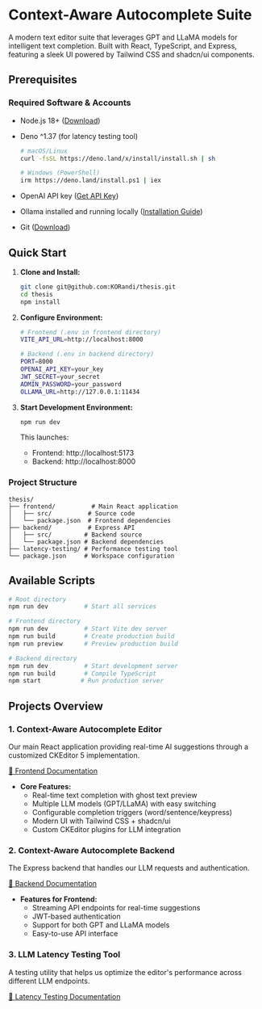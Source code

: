 # Context-Aware Autocomplete Suite

A modern text editor suite that leverages GPT and LLaMA models for intelligent text completion. Built with React, TypeScript, and Express, featuring a sleek UI powered by Tailwind CSS and shadcn/ui components.

## Prerequisites

### Required Software & Accounts

- Node.js 18+ ([Download](https://nodejs.org/))
- Deno ^1.37 (for latency testing tool)

  ```bash
  # macOS/Linux
  curl -fsSL https://deno.land/x/install/install.sh | sh

  # Windows (PowerShell)
  irm https://deno.land/install.ps1 | iex
  ```

- OpenAI API key ([Get API Key](https://platform.openai.com/api-keys))
- Ollama installed and running locally ([Installation Guide](https://ollama.ai/download))
- Git ([Download](https://git-scm.com/downloads))

## Quick Start

1. **Clone and Install:**

   ```bash
   git clone git@github.com:KORandi/thesis.git
   cd thesis
   npm install
   ```

2. **Configure Environment:**

   ```bash
   # Frontend (.env in frontend directory)
   VITE_API_URL=http://localhost:8000

   # Backend (.env in backend directory)
   PORT=8000
   OPENAI_API_KEY=your_key
   JWT_SECRET=your_secret
   ADMIN_PASSWORD=your_password
   OLLAMA_URL=http://127.0.0.1:11434
   ```

3. **Start Development Environment:**
   ```bash
   npm run dev
   ```
   This launches:
   - Frontend: http://localhost:5173
   - Backend: http://localhost:8000

### Project Structure

```
thesis/
├── frontend/          # Main React application
│   ├── src/          # Source code
│   └── package.json  # Frontend dependencies
├── backend/          # Express API
│   ├── src/         # Backend source
│   └── package.json # Backend dependencies
├── latency-testing/ # Performance testing tool
└── package.json     # Workspace configuration
```

## Available Scripts

```bash
# Root directory
npm run dev          # Start all services

# Frontend directory
npm run dev          # Start Vite dev server
npm run build        # Create production build
npm run preview      # Preview production build

# Backend directory
npm run dev          # Start development server
npm run build        # Compile TypeScript
npm start           # Run production server
```

## Projects Overview

### 1. Context-Aware Autocomplete Editor

Our main React application providing real-time AI suggestions through a customized CKEditor 5 implementation.

[📖 Frontend Documentation](./frontend/README.md)

- **Core Features:**
  - Real-time text completion with ghost text preview
  - Multiple LLM models (GPT/LLaMA) with easy switching
  - Configurable completion triggers (word/sentence/keypress)
  - Modern UI with Tailwind CSS + shadcn/ui
  - Custom CKEditor plugins for LLM integration

### 2. Context-Aware Autocomplete Backend

The Express backend that handles our LLM requests and authentication.

[📖 Backend Documentation](./backend/README.md)

- **Features for Frontend:**
  - Streaming API endpoints for real-time suggestions
  - JWT-based authentication
  - Support for both GPT and LLaMA models
  - Easy-to-use API interface

### 3. LLM Latency Testing Tool

A testing utility that helps us optimize the editor's performance across different LLM endpoints.

[📖 Latency Testing Documentation](./tests/README.md)
